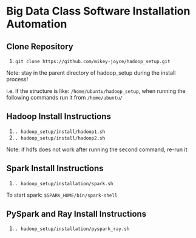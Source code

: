 # Big Data Class Software Installation Automation

## Clone Repository
1. `git clone https://github.com/mikey-joyce/hadoop_setup.git`

Note: stay in the parent directory of hadoop_setup during the install process!

i.e. If the structure is like: `/home/ubuntu/hadoop_setup`, when running the following commands run it from `/home/ubuntu/`
 
## Hadoop Install Instructions
1. `. hadoop_setup/install/hadoop1.sh`
2. `. hadoop_setup/install/hadoop2.sh`

Note: if hdfs does not work after running the second command, re-run it

## Spark Install Instructions
1. `. hadoop_setup/installation/spark.sh`

To start spark: `$SPARK_HOME/bin/spark-shell`

## PySpark and Ray Install Instructions
1. `. hadoop_setup/installation/pyspark_ray.sh`
